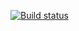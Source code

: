 [![Build status](https://ci.appveyor.com/api/projects/status/2h078wd0s336kg4q?svg=true)](https://ci.appveyor.com/project/Mary-Kalugina/object-reflection-proxy)
